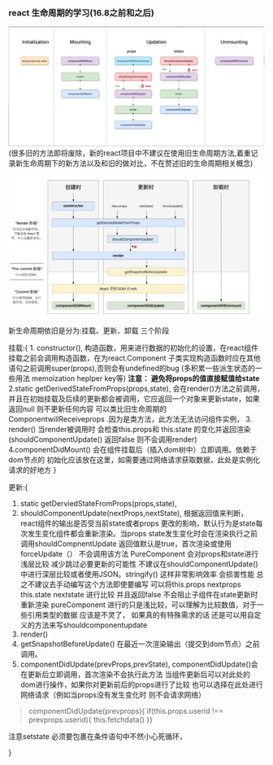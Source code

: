 ### react 生命周期的学习(16.8之前和之后)
![旧生命周期](../../src/imgs/1.png) (很多旧的方法即将废除，新的react项目中不建议在使用旧生命周期方法,着重记录新生命周期下的新方法以及和旧的做对比，不在赘述旧的生命周期相关概念)

![新生命周期](../../src/imgs/react-newlife.png)

新生命周期依旧是分为:挂载、更新、卸载 三个阶段

挂载:{
    1. constructor(),  构造函数，用来进行数据的初始化的设置，在react组件挂载之前会调用构造函数，在为react.Component 子类实现构造函数时应在其他语句之前调用super(props),否则会有undefined的bug  (多积累一些派生状态的一些用法 memoization heplper key等)
    **注意： 避免将props的值直接赋值给state**
    2.static getDerivedStateFromProps(props,state), 会在render()方法之前调用，并且在初始挂载及后续的更新都会被调用，它应返回一个对象来更新state，如果返回null 则不更新任何内容 可以类比旧生命周期的 ComponentwillReceiveprops .因为是类方法，此方法无法访问组件实例，
    3. render() 当render被调用时 会检查this.props和 this.state 的变化并返回渲染  (shouldComponentUpdate() 返回false 则不会调用render)
    4.componentDidMount() 会在组件挂载后（插入dom树中）立即调用。依赖于dom节点的 初始化应该放在这里，如需要通过网络请求获取数据，此处是实例化请求的好地方
}

更新:{
  1. static getDerviedStateFromProps(props,state),
  2. shouldComponentUpdate(nextProps,nextState), 根据返回值来判断，react组件的输出是否受当前state或者props 更改的影响，默认行为是state每次发生变化组件都会重新渲染。当props state发生变化时会在渲染执行之前调用shouldCompnentUpdate 返回值默认是true，首次渲染或使用forceUpdate（） 不会调用该方法   PureComponent 会对props和state进行浅层比较 减少跳过必要更新的可能性
  不建议在shouldComponentUpdate() 中进行深层比较或者使用JSON。stringify() 这样非常影响效率 会损害性能  总之不建议去手动编写这个方法即使要编写 可以将this.props nextprops this.state nextstate 进行比较 并且返回false 不会阻止子组件在state更新时重新渲染
    pureComponent 进行的只是浅比较，可以理解为比较数值，对于一些引用类型的数据 应该是不灵了， 如果真的有特殊需求的话 还是可以用自定义的方法来写shouldcomponentupdate
  3. render()
  4. getSnapshotBeforeUpdate() 在最近一次渲染输出（提交到dom节点）之前调用。
  5. componentDidUpdate(prevProps,prevState), componentDidUpdate()会在更新后立即调用，首次渲染不会执行此方法  当组件更新后可以对此处的dom进行操作，如果你对更新前后的props进行了比较 也可以选择在此处进行
  网络请求（例如当props没有发生变化时 则不会请求网络）
  > componentDidUpdate(prevprops){
    if(this.props.userid !== prevprops.userid){
      this.fetchdata()
    }}

   注意setstate 必须要包裹在条件语句中不然小心死循环， 
    
     
}
